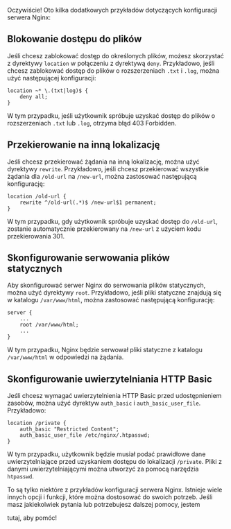 Oczywiście! Oto kilka dodatkowych przykładów dotyczących konfiguracji serwera Nginx:

## Blokowanie dostępu do plików

Jeśli chcesz zablokować dostęp do określonych plików, możesz skorzystać z dyrektywy `location` w połączeniu z dyrektywą `deny`. Przykładowo, jeśli chcesz zablokować dostęp do plików o rozszerzeniach `.txt` i `.log`, można użyć następującej konfiguracji:

```shell
location ~* \.(txt|log)$ {
    deny all;
}
```

W tym przypadku, jeśli użytkownik spróbuje uzyskać dostęp do plików o rozszerzeniach `.txt` lub `.log`, otrzyma błąd 403 Forbidden.

## Przekierowanie na inną lokalizację

Jeśli chcesz przekierować żądania na inną lokalizację, można użyć dyrektywy `rewrite`. Przykładowo, jeśli chcesz przekierować wszystkie żądania dla `/old-url` na `/new-url`, można zastosować następującą konfigurację:

```shell
location /old-url {
    rewrite ^/old-url(.*)$ /new-url$1 permanent;
}
```

W tym przypadku, gdy użytkownik spróbuje uzyskać dostęp do `/old-url`, zostanie automatycznie przekierowany na `/new-url` z użyciem kodu przekierowania 301.

## Skonfigurowanie serwowania plików statycznych

Aby skonfigurować serwer Nginx do serwowania plików statycznych, można użyć dyrektywy `root`. Przykładowo, jeśli pliki statyczne znajdują się w katalogu `/var/www/html`, można zastosować następującą konfigurację:

```shell
server {
    ...
    root /var/www/html;
    ...
}
```

W tym przypadku, Nginx będzie serwował pliki statyczne z katalogu `/var/www/html` w odpowiedzi na żądania.

## Skonfigurowanie uwierzytelniania HTTP Basic

Jeśli chcesz wymagać uwierzytelnienia HTTP Basic przed udostępnieniem zasobów, można użyć dyrektyw `auth_basic` i `auth_basic_user_file`. Przykładowo:

```shell
location /private {
    auth_basic "Restricted Content";
    auth_basic_user_file /etc/nginx/.htpasswd;
}
```

W tym przypadku, użytkownik będzie musiał podać prawidłowe dane uwierzytelniające przed uzyskaniem dostępu do lokalizacji `/private`. Pliki z danymi uwierzytelniającymi można utworzyć za pomocą narzędzia `htpasswd`.

To są tylko niektóre z przykładów konfiguracji serwera Nginx. Istnieje wiele innych opcji i funkcji, które można dostosować do swoich potrzeb. Jeśli masz jakiekolwiek pytania lub potrzebujesz dalszej pomocy, jestem

 tutaj, aby pomóc!
